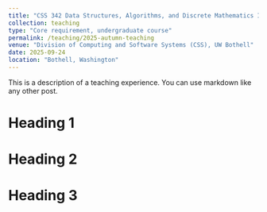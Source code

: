 ```yaml
---
title: "CSS 342 Data Structures, Algorithms, and Discrete Mathematics I"
collection: teaching
type: "Core requirement, undergraduate course"
permalink: /teaching/2025-autumn-teaching
venue: "Division of Computing and Software Systems (CSS), UW Bothell"
date: 2025-09-24
location: "Bothell, Washington"
---
```


This is a description of a teaching experience. You can use markdown like any other post.

Heading 1
======

Heading 2
======

Heading 3
======